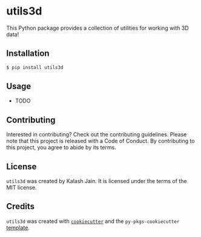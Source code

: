# utils3d

This Python package provides a collection of utilities for working with 3D data!

## Installation

```bash
$ pip install utils3d
```

## Usage

- TODO

## Contributing

Interested in contributing? Check out the contributing guidelines. Please note that this project is released with a Code of Conduct. By contributing to this project, you agree to abide by its terms.

## License

`utils3d` was created by Kalash Jain. It is licensed under the terms of the MIT license.

## Credits

`utils3d` was created with [`cookiecutter`](https://cookiecutter.readthedocs.io/en/latest/) and the `py-pkgs-cookiecutter` [template](https://github.com/py-pkgs/py-pkgs-cookiecutter).
